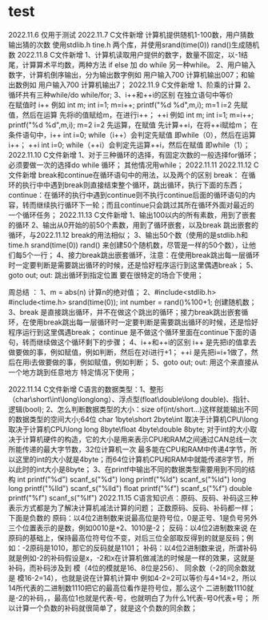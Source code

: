# test
2022.11.6 仅用于测试
2022.11.7 C文件新增 计算机提供随机1-100数，用户猜数输出猜的次数   使用stdlib.h  tine.h  两个库，并使用srand(time(0))   rand()生成随机数
2022.11.8 C文件新增 1、计算机读取用户提供的数字，数量不固定，以-1结尾，计算算术平均数，两种方法 if else 加 do while   另一种while。
                   2、用户输入数字，计算机倒序输出，分为输出数字例如 用户输入700 计算机输出007；和输出数例如 用户输入700 计算机输出7；
2022.11.9 C文件新增 1、阶乘的计算
                   2、循环共有三种while/do while/for;
                   3、i++和++i的区别 
                   在独立语句中等价  
                   在赋值时 i++ 例如 int m; int i=1;  m=i++; printf("%d %d",m,i); m=1 i=2  先赋值，然后在运算 先将i的值赋给m，在进行i++；
                           ++i 例如 int m; int i=1;  m=i++; printf("%d %d",m,i); m=2 i=2   先运算，在赋值  先计算++i，在将++i赋给m；
                    在条件语句中，i++  int i=0; while（i++）会判定先赋值 即while（0），然后在运算i++；
                                 ++i  int i=0; while（++i）会判定先运算++i，然后在赋值 即while（1）；
2022.11.10 C文件新增 1、对于三种循环的选择，有固定次数的一般选择for循环；必须要做一次的选择do while 循环； 其他情况用while；
2022.11.11
2022.11.12 C文件新增  break和continue在循环语句中的用法，以及两个的区别
                     break： 在循环的执行中中遇到break则直接结束整个循环，跳出循环，执行下面的东西；
                     continue：在循环的执行中遇到continue则不执行continue后面的循环语句的内容，转而继续执行循环下一轮；而且continue只会跳过其所在循环外面对最近的一个循环任务；
2022.11.13 C文件新增  1、输出100以内的所有素数，用到了嵌套的循环
                     2、输出从0开始的前50个素数，用到了循环嵌套，以及break 跳出嵌套的循环，与2022.11.12 break的用法相似；
                     3、输出50个数（使用的是stdlib.h和time.h srand(time(0)) rand() 来创建50个随机数，尽管是一样的50个数），让他们每5个一行；
                     4、接力break跳出嵌套循环，注意：在使用break跳出每一层循环时一定要判断是需要跳出循环的时候，还是恰好程序运行到这里偶遇break；
		     5、goto out; 
		        out:  跳出循环到指定位置  要在很特定的场合下使用；

周总结 ：     1、m = abs(n)
                计算n的绝对值；
             2、#include<stdlib.h>
                #include<time.h>
                srand(time(0));
                int number = rand()%100+1;
                创建随机数；
             3、break  是直接跳出循环，并不在做这个跳出的循环；接力break跳出嵌套循环，在使用break跳出每一层循环时一定要判断是需要跳出循环的时候，还是恰好程序运行到这里偶遇break；
                continue 是不做这个循环里面在continue下面的语句，转而继续做这个循环剩下的步骤；
             4、i++和++i的区别
                i++ 是先把i的值拿去做要做的事，例如赋值，例如判断，然后在对i进行+1；
                ++i 是先把i=i+1做了，然后在用i去做要做的事，例如赋值，例如判断；
	     5、goto out;
		out: 
   		用这个来直接从一个地方跳到任意地方 特定情况下使用；
                
2022.11.14 C文件新增 C语言的数据类型：1、整形（char\short\int\long\longlong）、浮点型(float\double\long double)、指针、逻辑(bool);
                                    2、怎么判断数据类型的大小：size of(int/short...)这样就能输出不同的数据类型的空间大小;64位
                                       char 1byte\short 2byte\int 取决于计算机CPU\long 取决于计算机CPU\long long 8byte\float 4byte\double 8byte;
				       对于int的大小取决于计算机硬件的构造，它的大小是用来表示CPU和RAM之间通过CAN总线一次所能传递的最大字节数，32位计算机一次
				       最多能在CPU和RAM中传递4字节，所以这里的int的大小就是4byte；而64位计算机CPU和RAM中就能传递8字节，所以此时的int大小是8byte；
                                    3、在printf中输出不同的数据类型需要用到不同的结构
                                       int        printf("%d") scanf_s("%d")
                                       long       printf("%ld") scanf_s("%ld")
                                       long long  printf("%lld") scanf_s("%lld")
                                       float      printf("%f") scanf_s("%f")
                                       double     printf("%f") scanf_s("%lf")
2022.11.15 C语言知识点：原码、反码、补码这三种表示方式都是为了解决计算机减法计算的问题；
                       正数原码、反码、补码都一样；
		       下面是负数的
		       原码：以4位2进制数来说最高位是符号位，0是正号、1是负号另外三个位置表示的是数，例如0010是+2、1010是-2；
		       反码：以4位2进制数来说 在原码的基础上，保持最高位符号位不变，对后三位全部取反得到的就是反码；例如：-2原码是1010，那它的反码就是1101；
		       补码：以4位2进制数来说，所谓补码就是例如-2的补码假设是x，-2和x在计算机做减法的时候是一样的效果，这就是补码，而补码涉及到 模（4位的模就是16、8位是256）、
		             同余数（-2的同余数就是 模16-2=14），也就是说在计算机计算中 例如4-2=2可以等价与4+14=2，所以14所代表的二进制数1110把它的最高位看作是符号位，那么这个		                 二进制数1110就是-2的补码，，最高位1也就是代表-号，也就明白了为什么1代表-号0代表+号；
			     所以计算一个负数的补码就很简单了，就是这个负数的同余数；
		             



